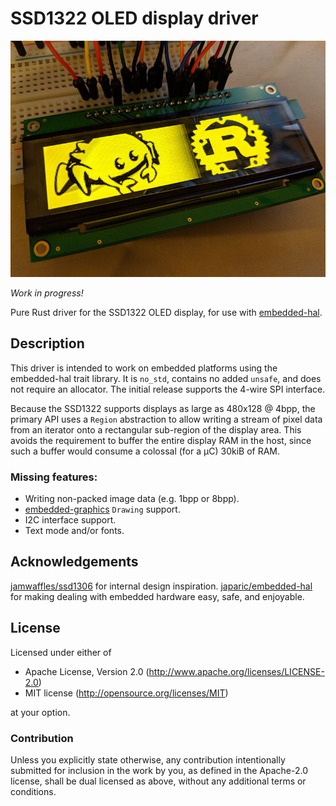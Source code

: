 # SSD1322 OLED display driver

![Newhaven OLED display showing Ferris and the Rust logo](ferris-on-nhd.jpg)

*Work in progress!*

Pure Rust driver for the SSD1322 OLED display, for use with
[embedded-hal](https://crates.io/crates/embedded-hal).

## Description

This driver is intended to work on embedded platforms using the embedded-hal
trait library. It is `no_std`, contains no added `unsafe`, and does not require
an allocator. The initial release supports the 4-wire SPI interface.

Because the SSD1322 supports displays as large as 480x128 @ 4bpp, the primary
API uses a `Region` abstraction to allow writing a stream of pixel data from an
iterator onto a rectangular sub-region of the display area. This avoids the
requirement to buffer the entire display RAM in the host, since such a buffer
would consume a colossal (for a μC) 30kiB of RAM.

### Missing features:

- Writing non-packed image data (e.g. 1bpp or 8bpp).
- [embedded-graphics](https://github.com/jamwaffles/embedded-graphics)
  `Drawing` support.
- I2C interface support.
- Text mode and/or fonts.

## Acknowledgements

[jamwaffles/ssd1306](https://github.com/jamwaffles/ssd1306) for internal design
inspiration.
[japaric/embedded-hal](https://github.com/japaric/embedded-hal) for making
dealing with embedded hardware easy, safe, and enjoyable.

## License

Licensed under either of

- Apache License, Version 2.0 (http://www.apache.org/licenses/LICENSE-2.0)
- MIT license (http://opensource.org/licenses/MIT)

at your option.

### Contribution

Unless you explicitly state otherwise, any contribution intentionally submitted
for inclusion in the work by you, as defined in the Apache-2.0 license, shall
be dual licensed as above, without any additional terms or conditions.
